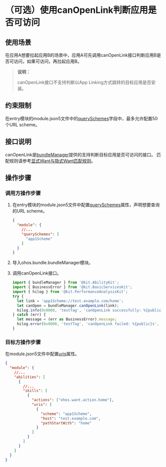 # （可选）使用canOpenLink判断应用是否可访问
## 使用场景
在应用A想要拉起应用B的场景中，应用A可先调用canOpenLink接口判断应用B是否可访问，如果可访问，再拉起应用B。

> **说明：**
> 
> canOpenLink接口不支持判断以App Linking方式跳转的目标应用是否安装。

## 约束限制
在entry模块的module.json5文件中的[querySchemes](../quick-start/module-configuration-file.md)字段中，最多允许配置50个URL scheme。
## 接口说明
canOpenLink是[bundleManager](../reference/apis-ability-kit/js-apis-bundleManager.md#bundlemanagercanopenlink12)提供的支持判断目标应用是否可访问的接口。
匹配规则请参考[显式Want与隐式Want匹配规则](explicit-implicit-want-mappings.md)。
## 操作步骤
### 调用方操作步骤

1. 在entry模块的module.json5文件中配置[querySchemes](../quick-start/module-configuration-file.md)属性，声明想要查询的URL scheme。

    ```json
    {
      "module": {
        //...
        "querySchemes": [
          "app1Scheme"
        ]
      }
    }
    ```

2. 导入ohos.bundle.bundleManager模块。 
3. 调用canOpenLink接口。

    ```ts
    import { bundleManager } from '@kit.AbilityKit';
    import { BusinessError } from '@kit.BasicServicesKit';
    import { hilog } from '@kit.PerformanceAnalysisKit';
    try {
      let link = 'app1Scheme://test.example.com/home';
      let canOpen = bundleManager.canOpenLink(link);
      hilog.info(0x0000, 'testTag', 'canOpenLink successfully: %{public}s', JSON.stringify(canOpen));
    } catch (err) {
      let message = (err as BusinessError).message;
      hilog.error(0x0000, 'testTag', 'canOpenLink failed: %{public}s', message);
    }
    ```

### 目标方操作步骤
在module.json5文件中配置[uris](../quick-start/module-configuration-file.md#skills标签)属性。

```json
{
  "module": {
    //...
    "abilities": [
      {
        //...
        "skills": [
          {
            "actions": ["ohos.want.action.home"],
            "uris": [
              {
                "scheme": "app1Scheme",
                "host": "test.example.com",
                "pathStartWith": "home"
              }
            ]
          }
        ]
      }
    ]
  } 
}
```
